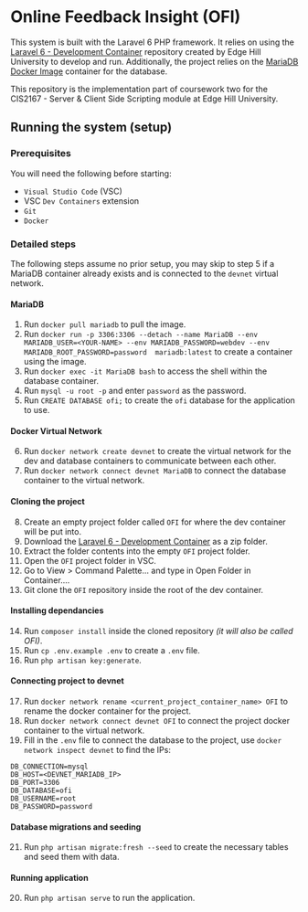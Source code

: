 # Online Feedback Insight (OFI)

This system is built with the Laravel 6 PHP framework. It relies on using the [Laravel 6 - Development Container](https://github.com/Edge-Hill-Univeristy-Web/CIS2167-Laravel-6) repository created by Edge Hill University to develop and run. Additionally, the project relies on the [MariaDB Docker Image](https://hub.docker.com/_/mariadb) container for the database.

This repository is the implementation part of coursework two for the CIS2167 - Server & Client Side Scripting module at Edge Hill University.

## Running the system (setup)

### Prerequisites
You will need the following before starting:
- `Visual Studio Code` (VSC)
- VSC `Dev Containers` extension
- `Git`
- `Docker`

### Detailed steps
The following steps assume no prior setup, you may skip to step 5 if a MariaDB container already exists and is connected to the `devnet` virtual network.

#### MariaDB
1. Run `docker pull mariadb` to pull the image.
2. Run `docker run -p 3306:3306 --detach --name MariaDB --env MARIADB_USER=<YOUR-NAME> --env MARIADB_PASSWORD=webdev --env MARIADB_ROOT_PASSWORD=password  mariadb:latest` to create a container using the image.
3. Run `docker exec -it MariaDB bash` to access the shell within the database container.
4. Run `mysql -u root -p` and enter `password` as the password.
5. Run `CREATE DATABASE ofi;` to create the `ofi` database for the application to use.

#### Docker Virtual Network 
6. Run `docker network create devnet` to create the virtual network for the dev and database containers to communicate between each other.
7. Run `docker network connect devnet MariaDB` to connect the database container to the virtual network.

#### Cloning the project
8. Create an empty project folder called `OFI` for where the dev container will be put into.
9. Download the [Laravel 6 - Development Container](https://github.com/Edge-Hill-Univeristy-Web/CIS2167-Laravel-6) as a zip folder.
10. Extract the folder contents into the empty `OFI` project folder.
11. Open the `OFI` project folder in VSC.
12. Go to View > Command Palette... and type in Open Folder in Container....
13. Git clone the `OFI` repository inside the root of the dev container.

#### Installing dependancies
14. Run `composer install` inside the cloned repository _(it will also be called OFI)_.
15. Run `cp .env.example .env` to create a `.env` file.
16. Run `php artisan key:generate`.

#### Connecting project to devnet
17. Run `docker network rename <current_project_container_name> OFI` to rename the docker container for the project.
18. Run `docker network connect devnet OFI` to connect the project docker container to the virtual network.
19. Fill in the `.env` file to connect the database to the project, use `docker network inspect devnet` to find the IPs:

```
DB_CONNECTION=mysql
DB_HOST=<DEVNET_MARIADB_IP>
DB_PORT=3306
DB_DATABASE=ofi
DB_USERNAME=root
DB_PASSWORD=password
```
#### Database migrations and seeding
21. Run `php artisan migrate:fresh --seed` to create the necessary tables and seed them with data.

#### Running application
20. Run `php artisan serve` to run the application.
